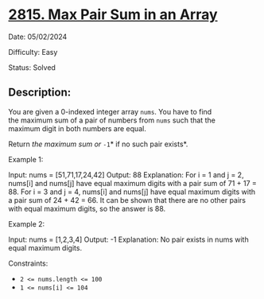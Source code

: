 # [2815\. Max Pair Sum in an Array](https://leetcode.com/problems/max-pair-sum-in-an-array/)

Date: 05/02/2024

Difficulty: Easy

Status: Solved

## Description:

You are given a 0-indexed integer array `nums`. You have to find the maximum sum of a pair of numbers from `nums` such that the maximum digit in both numbers are equal.

Return *the maximum sum or* `-1`* if no such pair exists*.

Example 1:

Input: nums = [51,71,17,24,42]
Output: 88
Explanation:
For i = 1 and j = 2, nums[i] and nums[j] have equal maximum digits with a pair sum of 71 + 17 = 88.
For i = 3 and j = 4, nums[i] and nums[j] have equal maximum digits with a pair sum of 24 + 42 = 66.
It can be shown that there are no other pairs with equal maximum digits, so the answer is 88.

Example 2:

Input: nums = [1,2,3,4]
Output: -1
Explanation: No pair exists in nums with equal maximum digits.

Constraints:

-   `2 <= nums.length <= 100`
-   `1 <= nums[i] <= 104`